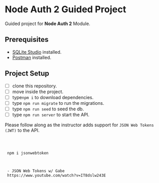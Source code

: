 # Node Auth 2 Guided Project

Guided project for **Node Auth 2** Module.

## Prerequisites

- [SQLite Studio](https://sqlitestudio.pl/index.rvt?act=download) installed.
- [Postman](https://www.postman.com/) installed.

## Project Setup

- [ ] clone this repository.
- [ ] move inside the project.
- [ ] type`npm i` to download dependencies.
- [ ] type `npm run migrate` to run the migrations.
- [ ] type `npm run seed` to seed the db.
- [ ] type `npm run server` to start the API.

Please follow along as the instructor adds support for `JSON Web Tokens (JWT)` to the API.



```



 npm i jsonwebtoken



 - JSON Web Tokens w/ Gabe 
 https://www.youtube.com/watch?v=IT8dslw243E
```